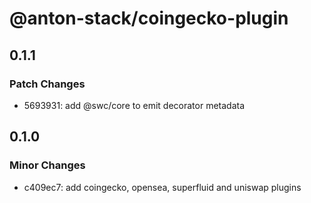 # @anton-stack/coingecko-plugin

## 0.1.1

### Patch Changes

- 5693931: add @swc/core to emit decorator metadata

## 0.1.0

### Minor Changes

- c409ec7: add coingecko, opensea, superfluid and uniswap plugins
